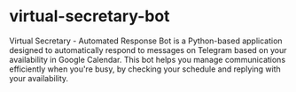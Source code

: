 # virtual-secretary-bot
Virtual Secretary - Automated Response Bot is a Python-based application designed to automatically respond to messages on Telegram based on your availability in Google Calendar. This bot helps you manage communications efficiently when you're busy, by checking your schedule and replying with your availability.

